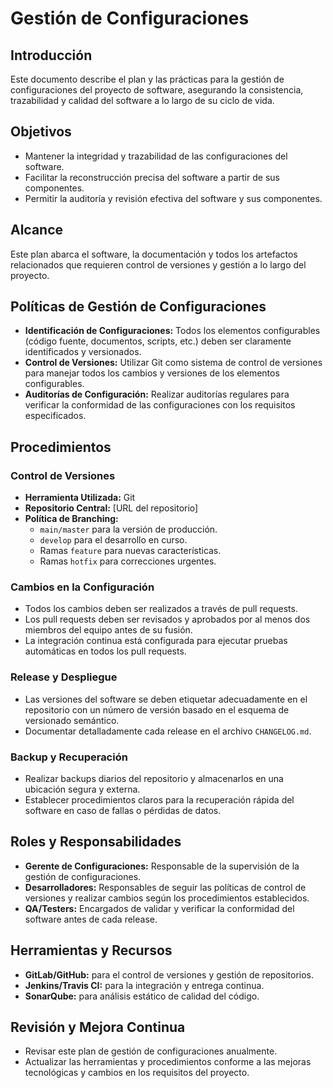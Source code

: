 # Gestión de Configuraciones

## Introducción
Este documento describe el plan y las prácticas para la gestión de configuraciones del proyecto de software, asegurando la consistencia, trazabilidad y calidad del software a lo largo de su ciclo de vida.

## Objetivos
- Mantener la integridad y trazabilidad de las configuraciones del software.
- Facilitar la reconstrucción precisa del software a partir de sus componentes.
- Permitir la auditoría y revisión efectiva del software y sus componentes.

## Alcance
Este plan abarca el software, la documentación y todos los artefactos relacionados que requieren control de versiones y gestión a lo largo del proyecto.

## Políticas de Gestión de Configuraciones
- **Identificación de Configuraciones:** Todos los elementos configurables (código fuente, documentos, scripts, etc.) deben ser claramente identificados y versionados.
- **Control de Versiones:** Utilizar Git como sistema de control de versiones para manejar todos los cambios y versiones de los elementos configurables.
- **Auditorías de Configuración:** Realizar auditorías regulares para verificar la conformidad de las configuraciones con los requisitos especificados.

## Procedimientos

### Control de Versiones
- **Herramienta Utilizada:** Git
- **Repositorio Central:** [URL del repositorio]
- **Política de Branching:**
  - `main/master` para la versión de producción.
  - `develop` para el desarrollo en curso.
  - Ramas `feature` para nuevas características.
  - Ramas `hotfix` para correcciones urgentes.

### Cambios en la Configuración
- Todos los cambios deben ser realizados a través de pull requests.
- Los pull requests deben ser revisados y aprobados por al menos dos miembros del equipo antes de su fusión.
- La integración continua está configurada para ejecutar pruebas automáticas en todos los pull requests.

### Release y Despliegue
- Las versiones del software se deben etiquetar adecuadamente en el repositorio con un número de versión basado en el esquema de versionado semántico.
- Documentar detalladamente cada release en el archivo `CHANGELOG.md`.

### Backup y Recuperación
- Realizar backups diarios del repositorio y almacenarlos en una ubicación segura y externa.
- Establecer procedimientos claros para la recuperación rápida del software en caso de fallas o pérdidas de datos.

## Roles y Responsabilidades
- **Gerente de Configuraciones:** Responsable de la supervisión de la gestión de configuraciones.
- **Desarrolladores:** Responsables de seguir las políticas de control de versiones y realizar cambios según los procedimientos establecidos.
- **QA/Testers:** Encargados de validar y verificar la conformidad del software antes de cada release.

## Herramientas y Recursos
- **GitLab/GitHub:** para el control de versiones y gestión de repositorios.
- **Jenkins/Travis CI:** para la integración y entrega continua.
- **SonarQube:** para análisis estático de calidad del código.

## Revisión y Mejora Continua
- Revisar este plan de gestión de configuraciones anualmente.
- Actualizar las herramientas y procedimientos conforme a las mejoras tecnológicas y cambios en los requisitos del proyecto.

